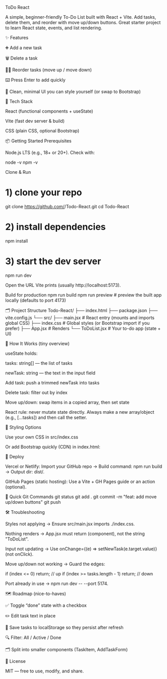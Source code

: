 ToDo React

A simple, beginner-friendly To-Do List built with React + Vite.
Add tasks, delete them, and reorder with move up/down buttons. Great starter project to learn React state, events, and list rendering.

✨ Features

➕ Add a new task

🗑️ Delete a task

🔼🔽 Reorder tasks (move up / move down)

⌨️ Press Enter to add quickly

🎯 Clean, minimal UI you can style yourself (or swap to Bootstrap)

🧰 Tech Stack

React (functional components + useState)

Vite (fast dev server & build)

CSS (plain CSS, optional Bootstrap)

📦 Getting Started
Prerequisites

Node.js LTS (e.g., 18+ or 20+). Check with:

node -v
npm -v

Clone & Run
# 1) clone your repo
git clone https://github.com/<your-username>/Todo-React.git
cd Todo-React

# 2) install dependencies
npm install

# 3) start the dev server
npm run dev


Open the URL Vite prints (usually http://localhost:5173).

Build for production
npm run build
npm run preview   # preview the built app locally (defaults to port 4173)

🗂️ Project Structure
Todo-React/
├── index.html
├── package.json
├── vite.config.js
└── src/
    ├── main.jsx         # React entry (mounts <App /> and imports global CSS)
    ├── index.css        # Global styles (or Bootstrap import if you prefer)
    ├── App.jsx          # Renders <ToDoList />
    └── ToDoList.jsx     # Your to-do app (state + UI)

🧠 How It Works (tiny overview)

useState holds:

tasks: string[] — the list of tasks

newTask: string — the text in the input field

Add task: push a trimmed newTask into tasks

Delete task: filter out by index

Move up/down: swap items in a copied array, then set state

React rule: never mutate state directly. Always make a new array/object (e.g., [...tasks]) and then call the setter.

🎨 Styling Options

Use your own CSS in src/index.css

Or add Bootstrap quickly (CDN) in index.html:

<link
  href="https://cdn.jsdelivr.net/npm/bootstrap@5.3.3/dist/css/bootstrap.min.css"
  rel="stylesheet"
/>

🚀 Deploy

Vercel or Netlify: Import your GitHub repo → Build command: npm run build → Output dir: dist/.

GitHub Pages (static hosting): Use a Vite + GH Pages guide or an action (optional).

🧪 Quick Git Commands
git status
git add .
git commit -m "feat: add move up/down buttons"
git push

🛠 Troubleshooting

Styles not applying → Ensure src/main.jsx imports ./index.css.

Nothing renders → App.jsx must return <ToDoList /> (component), not the string "ToDoList".

Input not updating → Use onChange={(e) => setNewTask(e.target.value)} (not onClick).

Move up/down not working → Guard the edges:

if (index <= 0) return;                 // up
if (index >= tasks.length - 1) return;  // down


Port already in use → npm run dev -- --port 5174.

🗺️ Roadmap (nice-to-haves)

✅ Toggle “done” state with a checkbox

✏️ Edit task text in place

💾 Save tasks to localStorage so they persist after refresh

🔍 Filter: All / Active / Done

🗂️ Split into smaller components (TaskItem, AddTaskForm)

📄 License

MIT — free to use, modify, and share.
